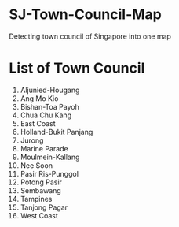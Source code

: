 # SJ-Town-Council-Map
Detecting town council of Singapore into one map

# List of Town Council
1. Aljunied-Hougang
2. Ang Mo Kio
3. Bishan-Toa Payoh
4. Chua Chu Kang
5. East Coast
6. Holland-Bukit Panjang
7. Jurong
8. Marine Parade
9. Moulmein-Kallang
10. Nee Soon
11. Pasir Ris-Punggol
12.  Potong Pasir
13. Sembawang
14. Tampines
15. Tanjong Pagar
16. West Coast
